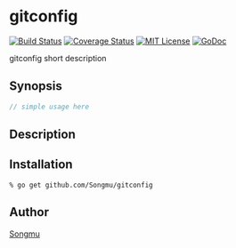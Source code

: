 gitconfig
=======

[![Build Status](https://travis-ci.org/Songmu/gitconfig.svg?branch=master)][travis]
[![Coverage Status](https://coveralls.io/repos/Songmu/gitconfig/badge.svg?branch=master)][coveralls]
[![MIT License](http://img.shields.io/badge/license-MIT-blue.svg?style=flat-square)][license]
[![GoDoc](https://godoc.org/github.com/Songmu/gitconfig?status.svg)][godoc]

[travis]: https://travis-ci.org/Songmu/gitconfig
[coveralls]: https://coveralls.io/r/Songmu/gitconfig?branch=master
[license]: https://github.com/Songmu/gitconfig/blob/master/LICENSE
[godoc]: https://godoc.org/github.com/Songmu/gitconfig

gitconfig short description

## Synopsis

```go
// simple usage here
```

## Description

## Installation

```console
% go get github.com/Songmu/gitconfig
```

## Author

[Songmu](https://github.com/Songmu)
